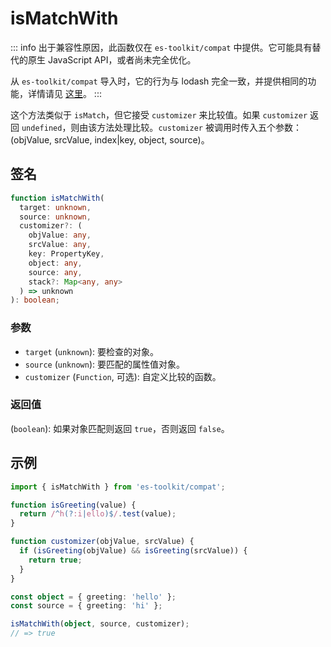 # isMatchWith

::: info
出于兼容性原因，此函数仅在 `es-toolkit/compat` 中提供。它可能具有替代的原生 JavaScript API，或者尚未完全优化。

从 `es-toolkit/compat` 导入时，它的行为与 lodash 完全一致，并提供相同的功能，详情请见 [这里](../../../compatibility.md)。
:::

这个方法类似于 `isMatch`，但它接受 `customizer` 来比较值。如果 `customizer` 返回 `undefined`，则由该方法处理比较。`customizer` 被调用时传入五个参数：(objValue, srcValue, index|key, object, source)。

## 签名

```typescript
function isMatchWith(
  target: unknown,
  source: unknown,
  customizer?: (
    objValue: any,
    srcValue: any,
    key: PropertyKey,
    object: any,
    source: any,
    stack?: Map<any, any>
  ) => unknown
): boolean;
```

### 参数

- `target` (`unknown`): 要检查的对象。
- `source` (`unknown`): 要匹配的属性值对象。
- `customizer` (`Function`, 可选): 自定义比较的函数。

### 返回值

(`boolean`): 如果对象匹配则返回 `true`，否则返回 `false`。

## 示例

```typescript
import { isMatchWith } from 'es-toolkit/compat';

function isGreeting(value) {
  return /^h(?:i|ello)$/.test(value);
}

function customizer(objValue, srcValue) {
  if (isGreeting(objValue) && isGreeting(srcValue)) {
    return true;
  }
}

const object = { greeting: 'hello' };
const source = { greeting: 'hi' };

isMatchWith(object, source, customizer);
// => true
```

